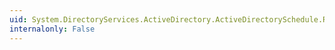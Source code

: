 ```yaml
---
uid: System.DirectoryServices.ActiveDirectory.ActiveDirectorySchedule.RawSchedule
internalonly: False
---
```

